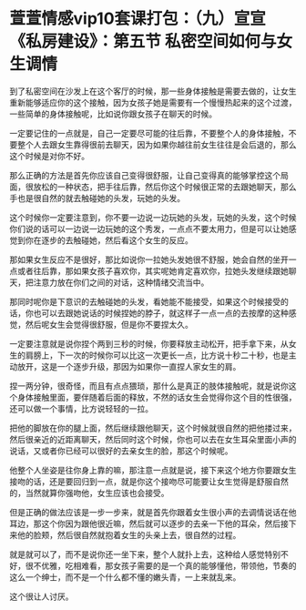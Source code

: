# 萱萱情感vip10套课打包：（九）宣宣《私房建设》：第五节 私密空间如何与女生调情

到了私密空间在沙发上在这个客厅的时候，那一些身体接触是需要去做的，让女生重新能够适应你的这个接触，因为女孩子她是需要有一个慢慢热起来的这个过渡，一些简单的身体接触呢，比如说你跟女孩子在聊天的时候。

一定要记住的一点就是，自己一定要尽可能的往后靠，不要整个人的身体接触，不要整个人去跟女生靠得很前去聊天，因为如果你越往前女生往往是会后退的，那么这个时候是对你不好。

那么正确的方法是首先你应该自己变得很舒服，让自己变得真的能够掌控这个局面，很放松的一种状态，把手往后靠，然后你这个时候很正常的去跟她聊天，那么手也是很自然的就去触碰她的头发，玩她的头发。

这个时候你一定要注意到，你不要一边说一边玩她的头发，玩她的头发，这个时候你们说的话可以一边说一边玩她的这个秀发，一点点不要太用力，但是可以让她感觉到你在逐步的去触碰她，然后看这个女生的反应。

那如果女生反应不是很好，那比如说你一拉她头发她很不舒服，她会自然的坐开一点或者往后靠，那如果女孩子喜欢你，其实呢她肯定喜欢你，拉她头发继续跟她聊天，把注意力放在你们之间的对话，这种情绪交流当中。

那同时呢你是下意识的去触碰她的头发，看她能不能接受，如果这个时候接受的话，你也可以去跟她说话的时候捏她的脖子，就这样子一点一点的去按摩的这种感觉，然后呢女生会觉得很舒服，但是你不要捏太久。

一定要注意就是说你捏个两到三秒的时候，你要释放主动松开，把手拿下来，从女生的肩膀上，下一次的时候你可以比这一次更长一点，比方说十秒二十秒，也是主动放开，这是一个逐步升级，那因为如果你一直捏人家女生的肩。

捏一两分钟，很奇怪，而且有点点猥琐，那什么是真正的肢体接触呢，就是说你这个身体接触里面，要伴随着后面的释放，不然的话女生会觉得你这个目的性很强，还可以做一个事情，比方说轻轻的一拉。

把他的脚放在你的腿上面，然后继续跟他聊天，这个时候就很自然的把他搂过来，然后很亲近的近距离聊天，然后同时这个时候，你也可以去在女生耳朵里面小声的说话，又或者你已经可以很好的去亲女生的脸，那这个时候呢。

他整个人坐姿是往你身上靠的嘛，那注意一点就是说，接下来这个地方你要跟女生接吻的话，还是要回归到一点，就是你这个接吻尽可能要让女生觉得是舒服自然的，当然就算你强吻他，女生应该也会接受。

但是正确的做法应该是一步一步来，就是首先你跟着女生很小声的去调情说话在他耳边，那这个你因为跟他很近嘛，然后就可以逐步的去亲一下他的耳朵，然后接下来他的脸颊，然后很自然就抱着女生的头亲上去，很自然的过程。

就是就可以了，而不是说你还一坐下来，整个人就扑上去，这种给人感觉特别不好，很不优雅，吃相难看，那女孩子需要的是一个真的能够懂他，带领他，节奏的这么一个绅士，而不是一个什么都不懂的嫩头青，一上来就乱来。

这个很让人讨厌。